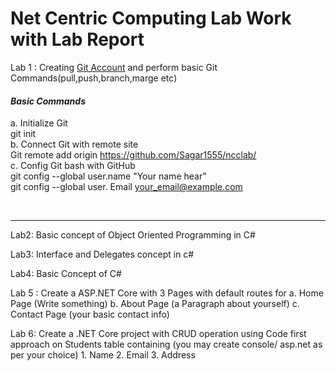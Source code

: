   <h1> <strong> Net Centric Computing </strong> Lab Work with Lab Report </h1> 
 
Lab 1 : Creating [Git Account](https://github.com/Sagar1555/ncclab) and perform basic Git Commands(pull,push,branch,marge etc)

<I> <h4> Basic Commands </h4> </I>
a. Initialize Git <br>
	        git init    <br>
b. Connect Git with remote site<br>
  Git remote add origin https://github.com/Sagar1555/ncclab/
  <br>
c. Config Git bash with GitHub<br>
  git config --global user.name "Your name hear"<br>
  git config --global user. Email your_email@example.com<br>
 
 </br>

---
Lab2: Basic concept of Object Oriented Programming in C#

Lab3: Interface and Delegates concept in c#

Lab4: Basic Concept of C# 

Lab 5 : Create a ASP.NET Core with 3 Pages with default routes for 
	a. Home Page (Write something)
	b. About Page (a Paragraph about yourself)
	c. Contact Page (your basic contact info)

Lab 6: Create a .NET Core project with CRUD operation using Code first approach on Students table containing (you may create console/ asp.net as per your choice)
	1. Name
	2. Email
	3. Address
